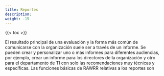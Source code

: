 ```yaml
---
title: Reportes
description: 
weight: -15
---
```


{{< toc >}}

El resultado principal de una evaluación y la forma más común de comunicarse con la
organización suele ser a través de un informe. Se pueden crear y personalizar uno o más
informes para diferentes audiencias, por ejemplo, crear un informe para los directores de la organización y otro para el departamento de TI con solo las recomendaciones muy 
técnicas y específicas. Las funciones básicas de RAWRR relativas a los reportes son

